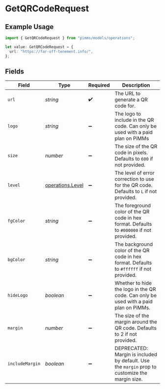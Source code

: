 # GetQRCodeRequest

## Example Usage

```typescript
import { GetQRCodeRequest } from "pimms/models/operations";

let value: GetQRCodeRequest = {
  url: "https://far-off-tenement.info/",
};
```

## Fields

| Field                                                                                          | Type                                                                                           | Required                                                                                       | Description                                                                                    |
| ---------------------------------------------------------------------------------------------- | ---------------------------------------------------------------------------------------------- | ---------------------------------------------------------------------------------------------- | ---------------------------------------------------------------------------------------------- |
| `url`                                                                                          | *string*                                                                                       | :heavy_check_mark:                                                                             | The URL to generate a QR code for.                                                             |
| `logo`                                                                                         | *string*                                                                                       | :heavy_minus_sign:                                                                             | The logo to include in the QR code. Can only be used with a paid plan on PiMMs                 |
| `size`                                                                                         | *number*                                                                                       | :heavy_minus_sign:                                                                             | The size of the QR code in pixels. Defaults to `600` if not provided.                          |
| `level`                                                                                        | [operations.Level](../../models/operations/level.md)                                           | :heavy_minus_sign:                                                                             | The level of error correction to use for the QR code. Defaults to `L` if not provided.         |
| `fgColor`                                                                                      | *string*                                                                                       | :heavy_minus_sign:                                                                             | The foreground color of the QR code in hex format. Defaults to `#000000` if not provided.      |
| `bgColor`                                                                                      | *string*                                                                                       | :heavy_minus_sign:                                                                             | The background color of the QR code in hex format. Defaults to `#ffffff` if not provided.      |
| `hideLogo`                                                                                     | *boolean*                                                                                      | :heavy_minus_sign:                                                                             | Whether to hide the logo in the QR code. Can only be used with a paid plan on PiMMs.           |
| `margin`                                                                                       | *number*                                                                                       | :heavy_minus_sign:                                                                             | The size of the margin around the QR code. Defaults to 2 if not provided.                      |
| `includeMargin`                                                                                | *boolean*                                                                                      | :heavy_minus_sign:                                                                             | DEPRECATED: Margin is included by default. Use the `margin` prop to customize the margin size. |